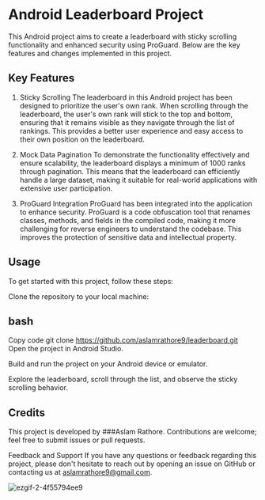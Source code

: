 # Android Leaderboard Project
This Android project aims to create a leaderboard with sticky scrolling functionality and enhanced security using ProGuard. Below are the key features and changes implemented in this project.

## Key Features
1. Sticky Scrolling
The leaderboard in this Android project has been designed to prioritize the user's own rank. When scrolling through the leaderboard, the user's own rank will stick to the top and bottom, ensuring that it remains visible as they navigate through the list of rankings. This provides a better user experience and easy access to their own position on the leaderboard.

2. Mock Data Pagination
To demonstrate the functionality effectively and ensure scalability, the leaderboard displays a minimum of 1000 ranks through pagination. This means that the leaderboard can efficiently handle a large dataset, making it suitable for real-world applications with extensive user participation.

3. ProGuard Integration
ProGuard has been integrated into the application to enhance security. ProGuard is a code obfuscation tool that renames classes, methods, and fields in the compiled code, making it more challenging for reverse engineers to understand the codebase. This improves the protection of sensitive data and intellectual property.

## Usage
To get started with this project, follow these steps:

Clone the repository to your local machine:

## bash
Copy code
git clone https://github.com/aslamrathore9/leaderboard.git
Open the project in Android Studio.

Build and run the project on your Android device or emulator.

Explore the leaderboard, scroll through the list, and observe the sticky scrolling behavior.

## Credits
This project is developed by ###Aslam Rathore. Contributions are welcome; feel free to submit issues or pull requests.


Feedback and Support
If you have any questions or feedback regarding this project, please don't hesitate to reach out by opening an issue on GitHub or contacting us at aslamrathore9@gmail.com.


![ezgif-2-4f55794ee9](https://github.com/aslamrathore9/leaderboard/assets/63500912/f203d530-5a22-4ac2-9394-10b9ec8116f2)
